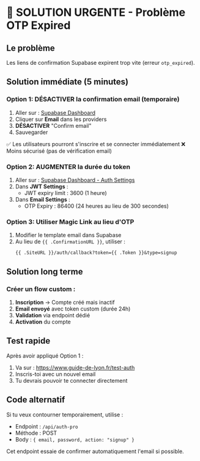 # 🚨 SOLUTION URGENTE - Problème OTP Expired

## Le problème
Les liens de confirmation Supabase expirent trop vite (erreur `otp_expired`).

## Solution immédiate (5 minutes)

### Option 1: DÉSACTIVER la confirmation email (temporaire)

1. Aller sur : [Supabase Dashboard](https://supabase.com/dashboard/project/ikefyhxelzydaogrnwxi/auth/providers)
2. Cliquer sur **Email** dans les providers
3. **DÉSACTIVER** "Confirm email" 
4. Sauvegarder

✅ Les utilisateurs pourront s'inscrire et se connecter immédiatement
❌ Moins sécurisé (pas de vérification email)

### Option 2: AUGMENTER la durée du token

1. Aller sur : [Supabase Dashboard - Auth Settings](https://supabase.com/dashboard/project/ikefyhxelzydaogrnwxi/auth/policies)
2. Dans **JWT Settings** :
   - JWT expiry limit : 3600 (1 heure)
3. Dans **Email Settings** :
   - OTP Expiry : 86400 (24 heures au lieu de 300 secondes)

### Option 3: Utiliser Magic Link au lieu d'OTP

1. Modifier le template email dans Supabase
2. Au lieu de `{{ .ConfirmationURL }}`, utiliser :
   ```
   {{ .SiteURL }}/auth/callback?token={{ .Token }}&type=signup
   ```

## Solution long terme

### Créer un flow custom :

1. **Inscription** → Compte créé mais inactif
2. **Email envoyé** avec token custom (durée 24h)
3. **Validation** via endpoint dédié
4. **Activation** du compte

## Test rapide

Après avoir appliqué Option 1 :

1. Va sur : https://www.guide-de-lyon.fr/test-auth
2. Inscris-toi avec un nouvel email
3. Tu devrais pouvoir te connecter directement

## Code alternatif

Si tu veux contourner temporairement, utilise :
- Endpoint : `/api/auth-pro`
- Méthode : POST
- Body : `{ email, password, action: "signup" }`

Cet endpoint essaie de confirmer automatiquement l'email si possible.